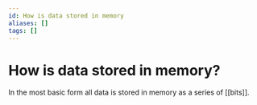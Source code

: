 ```yaml
---
id: How is data stored in memory
aliases: []
tags: []
---
```


# How is data stored in memory?
In the most basic form all data is stored in memory as a series of [[bits]].




